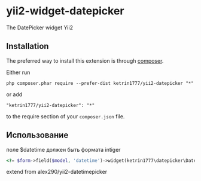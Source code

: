 yii2-widget-datepicker
==========================
The DatePicker widget Yii2

Installation
------------

The preferred way to install this extension is through [composer](http://getcomposer.org/download/).

Either run

```
php composer.phar require --prefer-dist ketrin1777/yii2-datepicker "*"
```

or add

```
"ketrin1777/yii2-datepicker": "*"
```

to the require section of your `composer.json` file.


Использование
-----

поле $datetime должен быть формата intiger

```php
<?= $form->field($model, 'datetime')->widget(ketrin1777\datepicker\Datepicker::className(),[]) ?>```
```
extend from alex290/yii2-datetimepicker